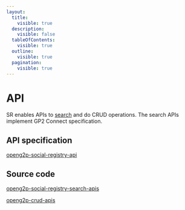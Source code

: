 ```yaml
---
layout:
  title:
    visible: true
  description:
    visible: false
  tableOfContents:
    visible: true
  outline:
    visible: true
  pagination:
    visible: true
---
```


# API

SR enables APIs to [search](../search.md) and do CRUD operations.  The search APIs implement GP2 Connect specification.&#x20;

## API specification

[openg2p-social-registry-api](https://openg2p.stoplight.io/docs/openg2p-social-registry/yh3dm5ylwbwq7-g2-p-connect-registry-sync)

## Source code

[openg2p-social-registry-search-apis](https://github.com/OpenG2P/openg2p-social-registry/tree/17.0-develop/g2p\_registry\_g2p\_connect\_rest\_api)

[openg2p-crud-apis](https://github.com/OpenG2P/openg2p-registry/tree/17.0-develop/g2p\_registry\_rest\_api)

